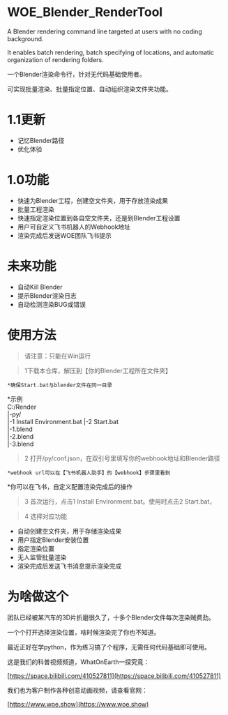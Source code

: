 # WOE_Blender_RenderTool


A Blender rendering command line targeted at users with no coding background.

It enables batch rendering, batch specifying of locations, and automatic organization of rendering folders.

一个Blender渲染命令行，针对无代码基础使用者。

可实现批量渲染、批量指定位置、自动组织渲染文件夹功能。

# 1.1更新

- 记忆Blender路径
- 优化体验

# 1.0功能

- 快速为Blender工程，创建空文件夹，用于存放渲染成果
- 批量工程渲染
- 快速指定渲染位置到各自空文件夹，还是到Blender工程设置
- 用户可自定义飞书机器人的Webhook地址
- 渲染完成后发送WOE团队飞书提示

# 未来功能

- 自动Kill Blender
- 提示Blender渲染日志
- 自动检测渲染BUG或错误

# 使用方法

> 请注意：只能在Win运行

> 1下载本仓库，解压到【你的Blender工程所在文件夹】


	*确保Start.bat与blender文件在同一目录  
*示例  
C:/Render  
|-py/  
|-1 Install Environment.bat
|-2 Start.bat  
|-1.blend  
|-2.blend  
|-3.blend
> 2 打开/py/conf.json，在双引号里填写你的webhook地址和Blender路径


	*webhook url可以在【飞书机器人助手】的【webhook】步骤里看到  
*你可以在飞书，自定义配置渲染完成后的操作
> 3 首次运行，点击1 Install Environment.bat。使用时点击2 Start.bat，

> 4 选择对应功能

- 自动创建空文件夹，用于存储渲染成果  
- 用户指定Blender安装位置  
- 指定渲染位置  
- 无人监管批量渲染  
- 渲染完成后发送飞书消息提示渲染完成






# 为啥做这个


团队已经被某汽车的3D片折磨很久了，十多个Blender文件每次渲染贼费劲。 

一个个打开选择渲染位置，啥时候渲染完了你也不知道。

最近正好在学python，作为练习搞了个程序，无需任何代码基础即可使用。

这是我们的科普视频频道，WhatOnEarth一探究竟：

[https://space.bilibili.com/410527811](https://space.bilibili.com/410527811)

我们也为客户制作各种创意动画视频，请查看官网：

[https://www.woe.show](https://www.woe.show)
